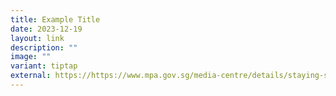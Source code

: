 ```yaml
---
title: Example Title
date: 2023-12-19
layout: link
description: ""
image: ""
variant: tiptap
external: https://https://www.mpa.gov.sg/media-centre/details/staying-safe-at-sea-during-the-year-end-holiday-season-2023
---
```


